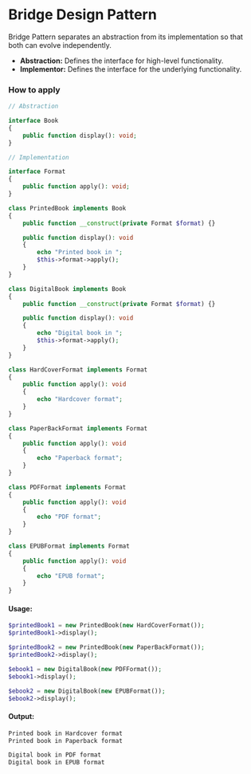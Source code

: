 # Bridge Design Pattern
Bridge Pattern separates an abstraction from its implementation so that both can evolve independently.

- **Abstraction:** Defines the interface for high-level functionality.
- **Implementor:** Defines the interface for the underlying functionality.

### How to apply
```php
// Abstraction

interface Book
{
    public function display(): void;
}
```

```php
// Implementation

interface Format
{
    public function apply(): void;
}
```

```php
class PrintedBook implements Book
{
    public function __construct(private Format $format) {}

    public function display(): void
    {
        echo "Printed book in ";
        $this->format->apply();
    }
}

class DigitalBook implements Book
{
    public function __construct(private Format $format) {}

    public function display(): void
    {
        echo "Digital book in ";
        $this->format->apply();
    }
}
```

```php
class HardCoverFormat implements Format
{
    public function apply(): void
    {
        echo "Hardcover format";
    }
}

class PaperBackFormat implements Format
{
    public function apply(): void
    {
        echo "Paperback format";
    }
}

class PDFFormat implements Format
{
    public function apply(): void
    {
        echo "PDF format";
    }
}

class EPUBFormat implements Format
{
    public function apply(): void
    {
        echo "EPUB format";
    }
}
```

#### Usage:
```php
$printedBook1 = new PrintedBook(new HardCoverFormat());
$printedBook1->display();

$printedBook2 = new PrintedBook(new PaperBackFormat());
$printedBook2->display();

$ebook1 = new DigitalBook(new PDFFormat());
$ebook1->display();

$ebook2 = new DigitalBook(new EPUBFormat());
$ebook2->display();
```

#### Output:
```txt
Printed book in Hardcover format
Printed book in Paperback format

Digital book in PDF format
Digital book in EPUB format
```
